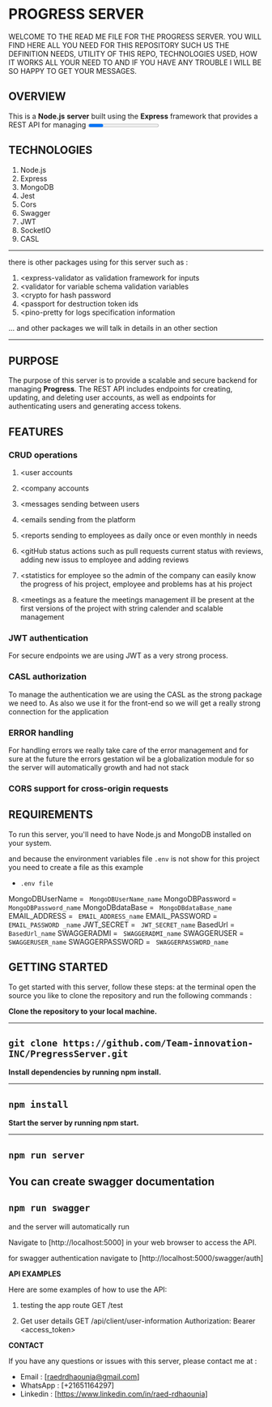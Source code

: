 # PROGRESS SERVER #

WELCOME TO THE READ ME FILE FOR THE PROGRESS SERVER.
YOU WILL FIND HERE ALL YOU NEED FOR THIS REPOSITORY SUCH US THE DEFINITION NEEDS, UTILITY OF THIS REPO, TECHNOLOGIES USED, HOW IT WORKS ALL YOUR NEED TO AND IF YOU HAVE ANY TROUBLE I WILL BE SO HAPPY TO GET YOUR MESSAGES.

## OVERVIEW

This is a **Node.js** **server** built using the **Express** framework that provides a REST API for managing <Progress app>. The server uses MongoDB as the database and includes JWT authentication to secure endpoints that require authorization.

## TECHNOLOGIES

1. Node.js
2. Express
3. MongoDB
4. Jest
5. Cors
6. Swagger
7. JWT
8. SocketIO
9. CASL
---
there is other packages using for this server such as :

01. <express-validator as validation framework for inputs
02. <validator for variable schema validation variables
03. <crypto for hash password
04. <passport for destruction token ids
05. <pino-pretty for logs specification information

... and other packages we will talk in details in an other section

---
## PURPOSE

The purpose of this server is to provide a scalable and secure backend for managing **Progress**. The REST API includes endpoints for creating, updating, and deleting user accounts, as well as endpoints for authenticating users and generating access tokens.

## FEATURES

### CRUD operations

1. <user accounts

2. <company accounts

3. <messages sending between users

4. <emails sending from the platform

5. <reports sending to employees as daily once or even monthly in needs

6. <gitHub status actions such as pull requests current status with reviews, adding new issus to employee and adding reviews

7. <statistics for employee so the admin of the company can easily know the progress of his project, employee and problems has at his project

8. <meetings as a feature the meetings management ill be present at the first versions of the project with string calender and scalable management

### JWT authentication ###

For secure endpoints we are using JWT as a very strong process.

### CASL authorization ###

To manage the authentication we are using the CASL as the strong package we need to. As also we use it for the front-end so we will get a really strong connection for the application
### ERROR handling ###

For handling errors we really take care of the error management and for sure at the future the errors gestation wil be a globalization module for so the server will automatically growth and had not stack

### CORS support for cross-origin requests ###

## REQUIREMENTS

To run this server, you'll need to have Node.js and MongoDB installed on your system.

and because the environment variables file ```.env``` is not show for this project you need to create a file as this example 

- ```.env file ``` 

MongoDBUserName = ``` MongoDBUserName_name``` <create a mongodb atlas and get username>
MongoDBPassword = ``` MongoDBPassword_name``` <create a mongodb atlas and get password>
MongoDBdataBase = ``` MongoDBdataBase_name``` <create a mongodb atlas and get put your database name>
EMAIL_ADDRESS   = ``` EMAIL_ADDRESS_name``` <create a outlook email and get email address>
EMAIL_PASSWORD  = ``` EMAIL_PASSWORD _name``` <create a outlook email and get email password>
JWT_SECRET      = ``` JWT_SECRET_name```  <create a secret code that will describe the identity of your transform token>
BasedUrl        = ``` BasedUrl_name```  <deploy a server  and get the based url for so you can get access for>
SWAGGERADMI     = ``` SWAGGERADMI_name```  <create a token for swagger admin so you can download the swagger json file using the browser>
SWAGGERUSER     = ``` SWAGGERUSER_name```  <create a swagger username so can access to swagger documentation>
SWAGGERPASSWORD = ``` SWAGGERPASSWORD_name``` <create a swagger password so can access to swagger documentation>

## GETTING STARTED
To get started with this server, follow these steps:
at the terminal open the source you like to clone the repository and run the following commands :

**Clone the repository to your local machine.**

--- 
```git clone https://github.com/Team-innovation-INC/PregressServer.git```
---
**Install dependencies by running npm install.**

--- 
```npm install```
---

**Start the server by running npm start.**

--- 
```npm run server```
---

**You can create swagger documentation**
--- 
```npm run swagger```
---
and the server will automatically run

Navigate to [http://localhost:5000] in your web browser to access the API.

for swagger authentication  navigate to [http://localhost:5000/swagger/auth] 

**API EXAMPLES**

Here are some examples of how to use the API:

1. testing the app route 
GET /test

2. Get user details
GET /api/client/user-information
Authorization: Bearer <access_token>

**CONTACT**

If you have any questions or issues with this server, please contact me at :
- Email    : [raedrdhaounia@gmail.com]
- WhatsApp : [+21651164297]
- Linkedin : [https://www.linkedin.com/in/raed-rdhaounia]
